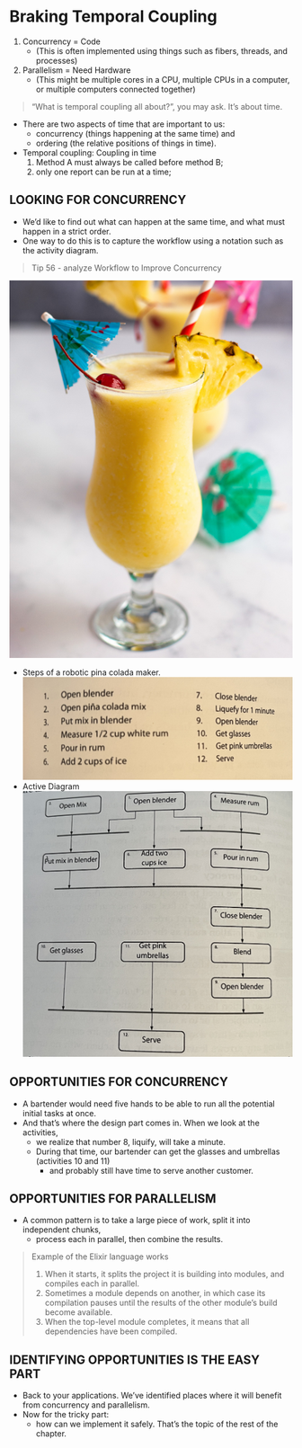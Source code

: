 # Braking Temporal Coupling
1. Concurrency = Code
   - (This is often implemented using things such as fibers, threads, and processes)
2. Parallelism =  Need Hardware
   - (This might be multiple cores in a CPU, multiple CPUs in a computer, or multiple computers connected together)

> “What is temporal coupling all about?”, you may ask. It’s about time.
- There are two aspects of time that are important to us: 
  - concurrency (things happening at the same time) and 
  - ordering (the relative positions of things in time).
- Temporal coupling: Coupling in time
  1.  Method A must always be called before method B;
  2. only one report can be run at a time;

## LOOKING FOR CONCURRENCY 
- We’d like to find out what can happen at the same time, and what must happen in a strict order. 
- One way to do this is to capture the workflow using a notation such as the activity diagram.

> Tip 56 - analyze Workflow to Improve Concurrency

![pina-coladas.jpg](images%2Fpina-coladas.jpg)
- Steps of a robotic pina colada maker.
![robotic_pina_colada_maker.jpg](images%2Frobotic_pina_colada_maker.jpg)
- Active Diagram
![active_diagram_for_robotic_pina_colada_maker.jpg](images%2Factive_diagram_for_robotic_pina_colada_maker.jpg)

## OPPORTUNITIES FOR CONCURRENCY
- A bartender would need five hands to be able to run all the potential initial tasks at once.
- And that’s where the design part comes in. When we look at the activities, 
  - we realize that number 8, liquify, will take a minute. 
  - During that time, our bartender can get the glasses and umbrellas (activities 10 and 11) 
    - and probably still have time to serve another customer.

## OPPORTUNITIES FOR PARALLELISM
- A common pattern is to take a large piece of work, split it into independent chunks, 
  - process each in parallel, then combine the results.

> Example of the Elixir language works
> 1. When it starts, it splits the project it is building into modules, and compiles each in parallel.
> 2. Sometimes a module depends on another, in which case its compilation pauses until the results of the other module’s build become available.
> 3. When the top-level module completes, it means that all dependencies have been compiled.

## IDENTIFYING OPPORTUNITIES IS THE EASY PART 
- Back to your applications. We’ve identified places where it will benefit from concurrency and parallelism. 
- Now for the tricky part: 
  - how can we implement it safely. That’s the topic of the rest of the chapter.